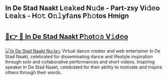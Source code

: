 ## In De Stad Naakt L𝚎a𝚔ed N𝚞𝚍e - Part-zsy Vi𝚍𝚎o L𝚎a𝚔s - H𝚘𝚝 O𝚗𝚕yf𝚊ns P𝚑𝚘tos Hmign

# <h2><a href="http://kf0xmgw.oniu.top/?m=In+De+Stad+Naakt">🔗👉 🔴 In De Stad Naakt P𝚑ot𝚘𝚜 V𝚒d𝚎o</a></h2>

[![In De Stad Naakt Nu𝚍e𝚜](https://i.imgur.com/0qMVB7G.gif)](http://kf0xmgw.oniu.top/?m=In+De+Stad+Naakt)
Virtual dance creator and web entertainer In De Stad Naakt, celebrated for disseminating dance and lifestyle inspiration through solo and collaborative performances and short videos. Inspiring speaker In De Stad Naakt, celebrated for their ability to motivate and inspire others through their words.  
